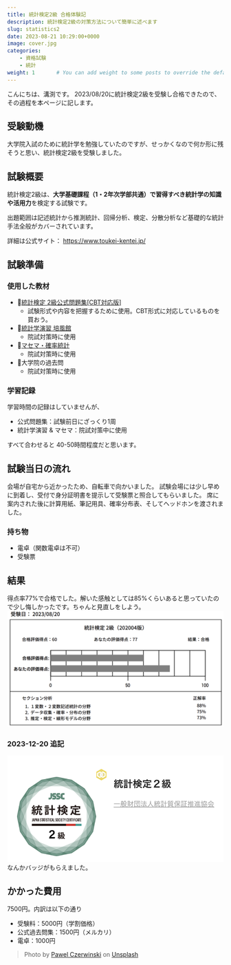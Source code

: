 ```yaml
---
title: 統計検定2級 合格体験記
description: 統計検定2級の対策方法について簡単に述べます
slug: statistics2
date: 2023-08-21 10:29:00+0000
image: cover.jpg
categories:
    - 資格試験
    - 統計
weight: 1       # You can add weight to some posts to override the default sorting (date descending)
---
```


こんにちは、溝渕です。
2023/08/20に統計検定2級を受験し合格できたので、その過程を本ページに記します。

## 受験動機
大学院入試のために統計学を勉強していたのですが、せっかくなので何か形に残そうと思い、統計検定2級を受験しました。


## 試験概要
統計検定2級は、**大学基礎課程（1・2年次学部共通）で習得すべき統計学の知識や活用力**を検定する試験です。

出題範囲は記述統計から推測統計、回帰分析、検定、分散分析など基礎的な統計手法全般がカバーされています。

詳細は公式サイト： https://www.toukei-kentei.jp/

## 試験準備
### 使用した教材
- 📘[統計検定 2級公式問題集[CBT対応版]](https://www.google.co.jp/books/edition/日本統計学会公式認定統計検定_2級公式問題集_CBT対応版_/KZF4zwEACAAJ?hl=ja&sa=X&ved=2ahUKEwjMyY-01ZOLAxWqklYBHXnCMdAQiqUDegQIDBAC)
  - 試験形式や内容を把握するために使用。CBT形式に対応しているものを買おう。
- 📗[統計学演習 培風館](https://www.google.co.jp/books/edition/統計学演習/J-nXAAAACAAJ?hl=ja)
  - 院試対策時に使用
- 📙[マセマ・確率統計](https://www.google.co.jp/books/edition/スバラシク実力がつくと評判/ZxsgNwAACAAJ?hl=ja)
  - 院試対策時に使用
- 📝大学院の過去問
  - 院試対策時に使用

### 学習記録
学習時間の記録はしていませんが、  
- 公式問題集：試験前日にざっくり1周
- 統計学演習 & マセマ：院試対策中に使用  

すべて合わせると 40-50時間程度だと思います。



## 試験当日の流れ
会場が自宅から近かったため、自転車で向かいました。
試験会場には少し早めに到着し、受付で身分証明書を提示して受験票と照合してもらいました。
席に案内された後に計算用紙、筆記用具、確率分布表、そしてヘッドホンを渡されました。

### 持ち物
- 電卓（関数電卓は不可）
- 受験票

## 結果
得点率77%で合格でした。解いた感触としては85%くらいあると思っていたので少し悔しかったです。ちゃんと見直しをしよう。
![result](result.png)
### 2023-12-20 追記

![certification](certification.png)
なんかバッジがもらえました。

## かかった費用
7500円。内訳は以下の通り
- 受験料：5000円（学割価格）
- 公式過去問集：1500円（メルカリ）
- 電卓：1000円



> Photo by [Pawel Czerwinski](https://unsplash.com/@pawel_czerwinski) on [Unsplash](https://unsplash.com/)